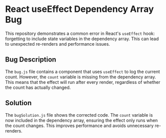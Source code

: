 # React useEffect Dependency Array Bug

This repository demonstrates a common error in React's `useEffect` hook:  forgetting to include state variables in the dependency array.  This can lead to unexpected re-renders and performance issues.

## Bug Description

The `bug.js` file contains a component that uses `useEffect` to log the current count.  However, the `count` variable is missing from the dependency array. This means that the effect will run after every render, regardless of whether the count has actually changed.

## Solution

The `bugSolution.js` file shows the corrected code.  The `count` variable is now included in the dependency array, ensuring the effect only runs when the count changes.  This improves performance and avoids unnecessary re-renders.